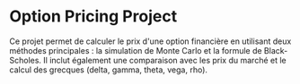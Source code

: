 # Option Pricing Project

Ce projet permet de calculer le prix d'une option financière en utilisant deux méthodes principales : la simulation de Monte Carlo et la formule de Black-Scholes. Il inclut également une comparaison avec les prix du marché et le calcul des grecques (delta, gamma, theta, vega, rho).
